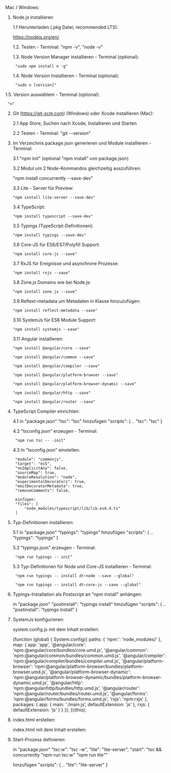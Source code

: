 Mac / Windows:


1. Node.js installieren

   1.1 Herunterladen (.pkg Datei, recommended LTS):

   https://nodejs.org/en/

   1.2. Testen - Terminal: "npm -v", "node -v"

   1.3. Node Version Manager installieren - Terminal (optional):

		"sudo npm install n -g"
   
   1.4. Node Version Installieren - Terminal (optional):

		"sudo n [version]"
  
1.5. Version auswählem - Terminal (optional):
	
	 "n"
   
2. Git (https://git-scm.com) (Windows) oder Xcode installieren (Mac):

   2.1 App Store, Suchen nach Xcode, Installieren und Starten
   
   2.2 Testen - Terminal: "git --version"
	
3. Im Verzeichnis package.json generieren und Module installieren - Terminal:

   3.1 "npm init" (optional "npm install" von package.json)
   
   3.2 Modul um 2 Node-Kommandos gleichzeitig auszuführen:
	   
	  "npm install concurrently --save-dev"
	  
   3.3 Lite - Server für Preview:
   
	   "npm install lite-server --save-dev"

   3.4 TypeScript:
   
	   "npm install typescript --save-dev"
   
   3.5 Typings (TypeScript-Definitionen):
   
	   "npm install typings --save-dev"
	   
   3.6 Core-JS für ES6/ES7/Polyfill Support:
   
	   "npm install core-js --save"
	   
   3.7 RxJS für Ereignisse und asynchrone Prozesse:
	
	   "npm install rxjs --save"
   
   3.8 Zone.js Domains wie bei Node.js:
	
	   "npm install zone.js --save"
	   
   3.9 Reflext-metadata um Metadaten in Klasse hinzuzufügen:
   
	   "npm install reflect-metadata --save"
	   
   3.10 SystemJs für ES6 Module Support:
	
	   "npm install systemjs --save"
	   
   3.11 Angular installieren:
   
	   "npm install @angular/core --save"
	   
	   "npm install @angular/common --save"
	   
	   "npm install @angular/compiler --save"
	   
	   "npm install @angular/platform-browser --save"
	   
	   "npm install @angular/platform-browser-dynamic --save"
	   
	   "npm install @angular/http --save"
	   
	   "npm install @angular/router --save"
	   
4. TypeScript Compiler einrichten:
	
	4.1 in "package.json" "tsc": "tsc" hinzufügen
		"scripts": {
			..
			"tsc": "tsc"
		}
	
	4.2 "tsconfig.json" erzeugen - Terminal:
	
		"npm run tsc -- -init"
		
	4.3 In "tsconfig.json" einstellen:
	
		"module": "commonjs",
		"target": "es5",
		"noImplicitAny": false,
		"sourceMap": true,
		"moduleResolution": "node",
		"experimentalDecorators": true,
		"emitDecoratorMetadata": true,
		"removeComments": false,
		
		einfügen:
		"files": [
			"node_modules/typescript/lib/lib.es6.d.ts"
		]
		
5. Typ-Definitionen installieren:

	5.1 in "package.json" "typings": "typings" hinzufügen
		"scripts": {
			..
			"typings": "typings"
		}
		
	5.2 "typings.json" erzeugen - Terminal:
	
		"npm run typings -- init"
		
	5.3	Typ-Definitionen für Node und Core-JS installieren - Terminal:
	
		"npm run typings -- install dt~node --save --global"
		
		"npm run typings -- install dt~core-js --save --global"
		
6.  Typings-Installation als Postscript an "npm install" anhängen:

	in "package.json" "postinstall": "typings install" hinzufügen
	"scripts": {
		..
		"postinstall": "typings install"
	}
	
7. SystemJs konfigurieren:

   system.config.js mit dem Inhalt erstellen:
   
	(function (global) {
		System.config({
			paths: {
				'npm:': 'node_modules/'
			},
			map: {
				app: 'app',
				'@angular/core': 'npm:@angular/core/bundles/core.umd.js',
				'@angular/common': 'npm:@angular/common/bundles/common.umd.js',
				'@angular/compiler': 'npm:@angular/compiler/bundles/compiler.umd.js',
				'@angular/platform-browser': 'npm:@angular/platform-browser/bundles/platform-browser.umd.js',
				'@angular/platform-browser-dynamic': 'npm:@angular/platform-browser-dynamic/bundles/platform-browser-dynamic.umd.js',
				'@angular/http': 'npm:@angular/http/bundles/http.umd.js',
				'@angular/router': 'npm:@angular/router/bundles/router.umd.js',
				'@angular/forms': 'npm:@angular/forms/bundles/forms.umd.js',
				'rxjs': 'npm:rxjs'
			},
			packages: {
				app: {
					main: './main.js',
					defaultExtension: 'js'
				},
				rxjs: {
					defaultExtension: 'js'
				}
			}
		});
	})(this);
	
8. index.html erstellen:

   index.html mit dem Inhalt erstellen:

	<!DOCTYPE html>
	<html lang="en">
	<head>
	  <meta charset="UTF-8">
	  <meta name="viewport" content="width=device-width, initial-scale=1.0">
	  <meta http-equiv="X-UA-Compatible" content="ie=edge">
	  <title>Angular Setup</title>
	  
	  <!--polyfills-->
	  <script src="node_modules/core-js/client/shim.min.js"></script>
	  
	  <!--vendor-->
	  <script src="node_modules/zone.js/dist/zone.js"></script>
	  <script src="node_modules/reflect-metadata/Reflect.js"></script>
	  <script src="node_modules/systemjs/dist/system.src.js"></script>
	  
	  <script>
			System.import('system.config.js').then(function() {
				System.import('app');
			}).catch(function(err) {
				console.error(err);
			});
	  </script>
	  
	</head>
	<body>
	  
	</body>
	</html>
	
9. Start-Prozess definieren:

	in "package.json"
	"tsc:w": "tsc -w",
	"lite": "lite-server",
	"start": "tsc && concurrently \"npm run tsc:w\" \"npm run lite\""

	hinzufügen
	"scripts": {
		..
		"lite": "lite-server"
	}